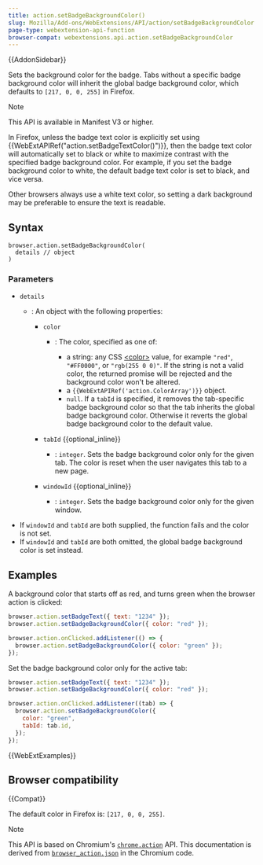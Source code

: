 ```yaml
---
title: action.setBadgeBackgroundColor()
slug: Mozilla/Add-ons/WebExtensions/API/action/setBadgeBackgroundColor
page-type: webextension-api-function
browser-compat: webextensions.api.action.setBadgeBackgroundColor
---
```


{{AddonSidebar}}

Sets the background color for the badge. Tabs without a specific badge background color will inherit the global badge background color, which defaults to `[217, 0, 0, 255]` in Firefox.

> [!NOTE]
> This API is available in Manifest V3 or higher.

In Firefox, unless the badge text color is explicitly set using {{WebExtAPIRef("action.setBadgeTextColor()")}}, then the badge text color will automatically set to black or white to maximize contrast with the specified badge background color. For example, if you set the badge background color to white, the default badge text color is set to black, and vice versa.

Other browsers always use a white text color, so setting a dark background may be preferable to ensure the text is readable.

## Syntax

```js-nolint
browser.action.setBadgeBackgroundColor(
  details // object
)
```

### Parameters

- `details`

  - : An object with the following properties:

    - `color`

      - : The color, specified as one of:

        - a string: any CSS [\<color>](/en-US/docs/Web/CSS/color_value) value, for example `"red"`, `"#FF0000"`, or `"rgb(255 0 0)"`. If the string is not a valid color, the returned promise will be rejected and the background color won't be altered.
        - a `{{WebExtAPIRef('action.ColorArray')}}` object.
        - `null`. If a `tabId` is specified, it removes the tab-specific badge background color so that the tab inherits the global badge background color. Otherwise it reverts the global badge background color to the default value.

    - `tabId` {{optional_inline}}
      - : `integer`. Sets the badge background color only for the given tab. The color is reset when the user navigates this tab to a new page.
    - `windowId` {{optional_inline}}
      - : `integer`. Sets the badge background color only for the given window.

<!---->

- If `windowId` and `tabId` are both supplied, the function fails and the color is not set.
- If `windowId` and `tabId` are both omitted, the global badge background color is set instead.

## Examples

A background color that starts off as red, and turns green when the browser action is clicked:

```js
browser.action.setBadgeText({ text: "1234" });
browser.action.setBadgeBackgroundColor({ color: "red" });

browser.action.onClicked.addListener(() => {
  browser.action.setBadgeBackgroundColor({ color: "green" });
});
```

Set the badge background color only for the active tab:

```js
browser.action.setBadgeText({ text: "1234" });
browser.action.setBadgeBackgroundColor({ color: "red" });

browser.action.onClicked.addListener((tab) => {
  browser.action.setBadgeBackgroundColor({
    color: "green",
    tabId: tab.id,
  });
});
```

{{WebExtExamples}}

## Browser compatibility

{{Compat}}

The default color in Firefox is: `[217, 0, 0, 255]`.

> [!NOTE]
> This API is based on Chromium's [`chrome.action`](https://developer.chrome.com/docs/extensions/reference/api/action#method-setBadgeBackgroundColor) API. This documentation is derived from [`browser_action.json`](https://chromium.googlesource.com/chromium/src/+/master/chrome/common/extensions/api/browser_action.json) in the Chromium code.

<!--
// Copyright 2015 The Chromium Authors. All rights reserved.
//
// Redistribution and use in source and binary forms, with or without
// modification, are permitted provided that the following conditions are
// met:
//
//    * Redistributions of source code must retain the above copyright
// notice, this list of conditions and the following disclaimer.
//    * Redistributions in binary form must reproduce the above
// copyright notice, this list of conditions and the following disclaimer
// in the documentation and/or other materials provided with the
// distribution.
//    * Neither the name of Google Inc. nor the names of its
// contributors may be used to endorse or promote products derived from
// this software without specific prior written permission.
//
// THIS SOFTWARE IS PROVIDED BY THE COPYRIGHT HOLDERS AND CONTRIBUTORS
// "AS IS" AND ANY EXPRESS OR IMPLIED WARRANTIES, INCLUDING, BUT NOT
// LIMITED TO, THE IMPLIED WARRANTIES OF MERCHANTABILITY AND FITNESS FOR
// A PARTICULAR PURPOSE ARE DISCLAIMED. IN NO EVENT SHALL THE COPYRIGHT
// OWNER OR CONTRIBUTORS BE LIABLE FOR ANY DIRECT, INDIRECT, INCIDENTAL,
// SPECIAL, EXEMPLARY, OR CONSEQUENTIAL DAMAGES (INCLUDING, BUT NOT
// LIMITED TO, PROCUREMENT OF SUBSTITUTE GOODS OR SERVICES; LOSS OF USE,
// DATA, OR PROFITS; OR BUSINESS INTERRUPTION) HOWEVER CAUSED AND ON ANY
// THEORY OF LIABILITY, WHETHER IN CONTRACT, STRICT LIABILITY, OR TORT
// (INCLUDING NEGLIGENCE OR OTHERWISE) ARISING IN ANY WAY OUT OF THE USE
// OF THIS SOFTWARE, EVEN IF ADVISED OF THE POSSIBILITY OF SUCH DAMAGE.
-->
